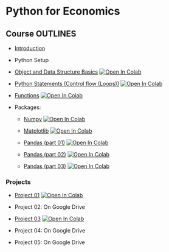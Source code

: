 # Python for Economics

## Course OUTLINES

- [Introduction](https://github.com/saeed-saffari/Intro-py-for-econ-course/blob/main/Lectures/01.%20Intro%20Py%20for%20Econ%20Course.pdf)
- Python Setup
- [Object and Data Structure Basics](https://github.com/saeed-saffari/Intro-py-for-econ-course/blob/main/Lectures/02.%20Introduction%20to%20Python%20(Data%20Structure).ipynb) [![Open In Colab](https://colab.research.google.com/assets/colab-badge.svg)](https://colab.research.google.com/github/saeed-saffari/Intro-py-for-econ-course/blob/main/Lectures/02.%20Introduction%20to%20Python%20(Data%20Structure).ipynb)

- [Python Statements (Control flow (Loops))](https://github.com/saeed-saffari/Intro-py-for-econ-course/blob/main/Lectures/03.%20Control%20flow%20(Loops).ipynb) [![Open In Colab](https://colab.research.google.com/assets/colab-badge.svg)](https://colab.research.google.com/github/saeed-saffari/Intro-py-for-econ-course/blob/main/Lectures/03.%20Control%20flow%20(Loops).ipynb)

- [Functions](https://github.com/saeed-saffari/Intro-py-for-econ-course/blob/main/Lectures/04.%20Functions.ipynb) [![Open In Colab](https://colab.research.google.com/assets/colab-badge.svg)](https://colab.research.google.com/github/saeed-saffari/Intro-py-for-econ-course/blob/main/Lectures/04.%20Functions.ipynb)

- Packages:
  - [Numpy](https://github.com/saeed-saffari/Intro-py-for-econ-course/blob/main/Lectures/05.%20NumPy.ipynb) [![Open In Colab](https://colab.research.google.com/assets/colab-badge.svg)](https://colab.research.google.com/github/saeed-saffari/Intro-py-for-econ-course/blob/main/Lectures/05.%20NumPy.ipynb)
  
  - [Matplotlib](https://github.com/saeed-saffari/Intro-py-for-econ-course/blob/main/Lectures/05.%20NumPy.ipynb) [![Open In Colab](https://colab.research.google.com/assets/colab-badge.svg)](https://colab.research.google.com/github/saeed-saffari/Intro-py-for-econ-course/blob/main/Lectures/05.%20NumPy.ipynb)
  
  - [Pandas (part 01)](https://github.com/saeed-saffari/Intro-py-for-econ-course/blob/main/Lectures/07.%20Pandas%2001.ipynb) [![Open In Colab](https://colab.research.google.com/assets/colab-badge.svg)](https://colab.research.google.com/github/saeed-saffari/Intro-py-for-econ-course/blob/main/Lectures/07.%20Pandas%2001.ipynb)
  
  - [Pandas (part 02)](https://github.com/saeed-saffari/Intro-py-for-econ-course/blob/main/Lectures/08.%20Pandas%2002.ipynb) [![Open In Colab](https://colab.research.google.com/assets/colab-badge.svg)](https://colab.research.google.com/github/saeed-saffari/Intro-py-for-econ-course/blob/main/Lectures/08.%20Pandas%2002.ipynb)
  
  - [Pandas (part 03)](https://github.com/saeed-saffari/Intro-py-for-econ-course/blob/main/Lectures/09.%20Pandas%2003.ipynb) [![Open In Colab](https://colab.research.google.com/assets/colab-badge.svg)](https://colab.research.google.com/github/saeed-saffari/Intro-py-for-econ-course/blob/main/Lectures/09.%20Pandas%2003.ipynb)
 
 ### Projects  
- [Project 01](https://github.com/saeed-saffari/Intro-py-for-econ-course/blob/main/Lectures/Project%2001%20-%20Covid19%20confirmed%20cases.ipynb) [![Open In Colab](https://colab.research.google.com/assets/colab-badge.svg)](https://colab.research.google.com/github/saeed-saffari/Intro-py-for-econ-course/blob/main/Lectures/Project%2001%20-%20Covid19%20confirmed%20cases.ipynb)

- Project 02: On Google Drive

- [Project 03](https://github.com/saeed-saffari/Intro-py-for-econ-course/blob/main/Lectures/Project%2003%20-%20Visualization%20Data%20on%20World%20Map.ipynb) [![Open In Colab](https://colab.research.google.com/assets/colab-badge.svg)](https://colab.research.google.com/github/saeed-saffari/Intro-py-for-econ-course/blob/main/Lectures/Project%2003%20-%20Visualization%20Data%20on%20World%20Map.ipynb)

- Project 04: On Google Drive 

- Project 05: On Google Drive 
